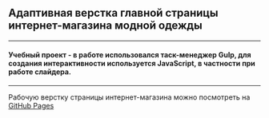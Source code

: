 ## Адаптивная верстка главной страницы интернет-магазина модной одежды
____
#### Учебный проект - в работе использовался таск-менеджер Gulp, для создания интерактивности используется JavaScript, в частности при работе слайдера.
____
Рабочую верстку страницы интернет-магазина можно посмотреть на [GitHub Pages](https://andrey-a-a.github.io/Adaptive-layout-of-the-store-page/)
